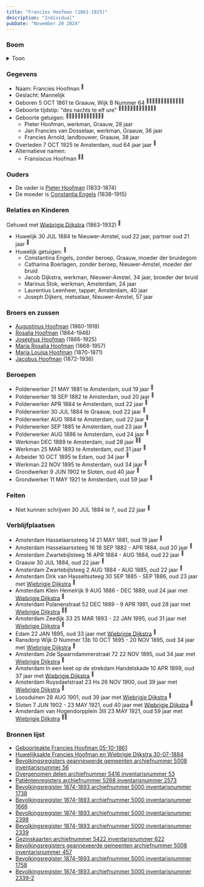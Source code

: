 ```yaml
---
title: "Francies Hoofman (1861-1925)"
description: "Individual"
pubDate: "November 20 2024"
---
```


### Boom
<details><summary>Toon</summary>

![test](https://www.plantuml.com/plantuml/svg/ZPDRRzf048NVzrUCaeS-HR9PN0D2A87OlQYvg4fJzGcjxOdPU2zeTob24V-zGp2GAb78cpMxP_QRESVdFWWN5bentqWp5qveA4JPrCukJ3MnoZe8JXXFHsW2cyaAePIkLBZzHZqFAz2e2tH-M_817TgmcYDxqRLKmdjuOW0mjgv2TpUJPMFG--5G2sb68-1ipTWdk7r-ohEjukHM8ZM4hzO-Q65EG7Zu5aLHp05ECvud-PYwFZr8LDKQXeD25AjfOKDGE1X17wukVaBSuvmQc816UeylRljceTHKc6fQEkjzOGc8P3o6osn2khGBNvmGYoMXjJmJQsXf9aW1cQbH-GDIbv3oSSOp_WuImVHWZ7zfIUOuIGpND_SGz-Fa5SXmiCIgagQcQvq4ll-wfjwVesUSd72Y14wLh6TXXKhP9I6jMRkvixFs1ckv3uLMIONDKOUptNCvnQ2Kw5yvqU6mj_2u8mdSJEuseF5keACxIBUIFWrveJVfgeJUHAK5-osnSB9-HBYKZusdkExGulHZZYIKaZyR9WvZjz3wGyRqjj7gyyv_L6-OmoCovmSfUjszEKdwjZcTlJb9ojeH3WLsZgQYl_KV)
</details>

### Gegevens
- Naam: Francies Hoofman <sup><a href="../s00028/" style="text-decoration:none" title="Geboorteakte Francies Hoofman 05-10-1861">:link:</a></sup>
- Geslacht: Mannelijk
- Geboren 5 OCT 1861 te Graauw, Wijk B Nummer 64 <sup><a href="../s00028/" style="text-decoration:none" title="Geboorteakte Francies Hoofman 05-10-1861">:link:</a><a href="../s00248/" style="text-decoration:none" title="Overgenomen delen archiefnummer 5416 inventarisnummer 53">:link:</a><a href="../s00251/" style="text-decoration:none" title="Huwelijksakte Francies Hoofman en Wiebrigje Dijkstra 30-07-1884 ">:link:</a><a href="../s00304/" style="text-decoration:none" title="Bevolkingsregisters geannexeerde gemeenten archiefnummer 5008 inventarisnummer 56">:link:</a><a href="../s00307/" style="text-decoration:none" title="Patiëntenregisters archiefnummer 5268 inventarisnummer 2573">:link:</a><a href="../s00308/" style="text-decoration:none" title="Bevolkingsregister 1874-1893 archiefnummer 5000 inventarisnummer 1738">:link:</a><a href="../s00309/" style="text-decoration:none" title="Bevolkingsregister 1874-1893 archiefnummer 5000 inventarisnummer 1666">:link:</a><a href="../s00310/" style="text-decoration:none" title="Bevolkingsregister 1874-1893 archiefnummer 5000 inventarisnummer 2398">:link:</a><a href="../s00311/" style="text-decoration:none" title="Bevolkingsregister 1874-1893 archiefnummer 5000 inventarisnummer 2339">:link:</a><a href="../s00312/" style="text-decoration:none" title="Gezinskaarten archiefnummer 5422 inventarisnummer 622">:link:</a><a href="../s00313/" style="text-decoration:none" title="Bevolkingsregisters geannexeerde gemeenten archiefnummer 5008 inventarisnummer 457">:link:</a><a href="../s00314/" style="text-decoration:none" title="Bevolkingsregister 1874-1893 archiefnummer 5000 inventarisnummer 1758">:link:</a><a href="../s00315/" style="text-decoration:none" title="Bevolkingsregister 1874-1893 archiefnummer 5000 inventarisnummer 2339-2">:link:</a></sup>
- Geboorte tijdstip: "des nachts te elf ure" <sup><a href="../s00028/" style="text-decoration:none" title="Geboorteakte Francies Hoofman 05-10-1861">:link:</a><a href="../s00248/" style="text-decoration:none" title="Overgenomen delen archiefnummer 5416 inventarisnummer 53">:link:</a><a href="../s00251/" style="text-decoration:none" title="Huwelijksakte Francies Hoofman en Wiebrigje Dijkstra 30-07-1884 ">:link:</a><a href="../s00304/" style="text-decoration:none" title="Bevolkingsregisters geannexeerde gemeenten archiefnummer 5008 inventarisnummer 56">:link:</a><a href="../s00307/" style="text-decoration:none" title="Patiëntenregisters archiefnummer 5268 inventarisnummer 2573">:link:</a><a href="../s00308/" style="text-decoration:none" title="Bevolkingsregister 1874-1893 archiefnummer 5000 inventarisnummer 1738">:link:</a><a href="../s00309/" style="text-decoration:none" title="Bevolkingsregister 1874-1893 archiefnummer 5000 inventarisnummer 1666">:link:</a><a href="../s00310/" style="text-decoration:none" title="Bevolkingsregister 1874-1893 archiefnummer 5000 inventarisnummer 2398">:link:</a><a href="../s00311/" style="text-decoration:none" title="Bevolkingsregister 1874-1893 archiefnummer 5000 inventarisnummer 2339">:link:</a><a href="../s00312/" style="text-decoration:none" title="Gezinskaarten archiefnummer 5422 inventarisnummer 622">:link:</a><a href="../s00313/" style="text-decoration:none" title="Bevolkingsregisters geannexeerde gemeenten archiefnummer 5008 inventarisnummer 457">:link:</a><a href="../s00314/" style="text-decoration:none" title="Bevolkingsregister 1874-1893 archiefnummer 5000 inventarisnummer 1758">:link:</a><a href="../s00315/" style="text-decoration:none" title="Bevolkingsregister 1874-1893 archiefnummer 5000 inventarisnummer 2339-2">:link:</a></sup>
- Geboorte getuigen: <sup><a href="../s00028/" style="text-decoration:none" title="Geboorteakte Francies Hoofman 05-10-1861">:link:</a><a href="../s00248/" style="text-decoration:none" title="Overgenomen delen archiefnummer 5416 inventarisnummer 53">:link:</a><a href="../s00251/" style="text-decoration:none" title="Huwelijksakte Francies Hoofman en Wiebrigje Dijkstra 30-07-1884 ">:link:</a><a href="../s00304/" style="text-decoration:none" title="Bevolkingsregisters geannexeerde gemeenten archiefnummer 5008 inventarisnummer 56">:link:</a><a href="../s00307/" style="text-decoration:none" title="Patiëntenregisters archiefnummer 5268 inventarisnummer 2573">:link:</a><a href="../s00308/" style="text-decoration:none" title="Bevolkingsregister 1874-1893 archiefnummer 5000 inventarisnummer 1738">:link:</a><a href="../s00309/" style="text-decoration:none" title="Bevolkingsregister 1874-1893 archiefnummer 5000 inventarisnummer 1666">:link:</a><a href="../s00310/" style="text-decoration:none" title="Bevolkingsregister 1874-1893 archiefnummer 5000 inventarisnummer 2398">:link:</a><a href="../s00311/" style="text-decoration:none" title="Bevolkingsregister 1874-1893 archiefnummer 5000 inventarisnummer 2339">:link:</a><a href="../s00312/" style="text-decoration:none" title="Gezinskaarten archiefnummer 5422 inventarisnummer 622">:link:</a><a href="../s00313/" style="text-decoration:none" title="Bevolkingsregisters geannexeerde gemeenten archiefnummer 5008 inventarisnummer 457">:link:</a><a href="../s00314/" style="text-decoration:none" title="Bevolkingsregister 1874-1893 archiefnummer 5000 inventarisnummer 1758">:link:</a><a href="../s00315/" style="text-decoration:none" title="Bevolkingsregister 1874-1893 archiefnummer 5000 inventarisnummer 2339-2">:link:</a></sup>
  - Pieter Hoofman, werkman, Graauw, 28 jaar
  - Jan Francies van Dosselaar, werkman, Graauw, 36 jaar
  - Francies Arnold, landbouwer, Graauw, 38 jaar
- Overleden 7 OCT 1925 te Amsterdam, oud 64 jaar jaar <sup><a href="../s00312/" style="text-decoration:none" title="Gezinskaarten archiefnummer 5422 inventarisnummer 622">:link:</a></sup>
- Alternatieve namen:
  - Fransiscus Hoofman <sup><a href="../s00310/" style="text-decoration:none" title="Bevolkingsregister 1874-1893 archiefnummer 5000 inventarisnummer 2398">:link:</a><a href="../s00313/" style="text-decoration:none" title="Bevolkingsregisters geannexeerde gemeenten archiefnummer 5008 inventarisnummer 457">:link:</a></sup>

### Ouders
- De vader is [Pieter Hoofman](../i00013/) (1833-1874)
- De moeder is [Constantia Engels](../i00014/) (1838-1915)

### Relaties en Kinderen

Gehuwd met [Wiebrigje Dijkstra](../i00174/) (1863-1932) <sup><a href="../s00251/" style="text-decoration:none" title="Huwelijksakte Francies Hoofman en Wiebrigje Dijkstra 30-07-1884 ">:link:</a></sup>
- Huwelijk 30 JUL 1884 te Nieuwer-Amstel, oud 22 jaar, partner oud 21 jaar <sup><a href="../s00251/" style="text-decoration:none" title="Huwelijksakte Francies Hoofman en Wiebrigje Dijkstra 30-07-1884 ">:link:</a></sup>
- Huwelijk getuigen:  <sup><a href="../s00251/" style="text-decoration:none" title="Huwelijksakte Francies Hoofman en Wiebrigje Dijkstra 30-07-1884 ">:link:</a></sup>
  - Constantina Engels, zonder beroep, Graauw, moeder der bruidegom
  - Catharina Boerlagen, zonder beroep, Nieuwer-Amstel, moeder der bruid
  - Jacob Dijkstra, werkman, Nieuwer-Amstel, 34 jaar, broeder der bruid
  - Marinus Stok, werkman, Amsterdam, 24 jaar
  - Laurentius Leenheer, tapper, Amsterdam, 40 jaar
  - Joseph Dijkers, metselaar, Nieuwer-Amstel, 57 jaar

### Broers en zussen
- [Augustinus Hoofman](../i00007/) (1860-1918)
- [Rosalia Hoofman](../i00024/) (1864-1946)
- [Josephus Hoofman](../i00025/) (1866-1925)
- [Maria Rosalia Hoofman](../i00026/) (1868-1957)
- [Maria Louisa Hoofman](../i00027/) (1870-1871)
- [Jacobus Hoofman](../i00072/) (1872-1936)

### Beroepen
- Polderwerker 21 MAY 1881 te Amsterdam, oud 19 jaar <sup><a href="../s00307/" style="text-decoration:none" title="Patiëntenregisters archiefnummer 5268 inventarisnummer 2573">:link:</a></sup>
- Polderwerker 18 SEP 1882 te Amsterdam, oud 20 jaar <sup><a href="../s00308/" style="text-decoration:none" title="Bevolkingsregister 1874-1893 archiefnummer 5000 inventarisnummer 1738">:link:</a></sup>
- Polderwerker APR 1884 te Amsterdam, oud 22 jaar <sup><a href="../s00311/" style="text-decoration:none" title="Bevolkingsregister 1874-1893 archiefnummer 5000 inventarisnummer 2339">:link:</a></sup>
- Polderwerker 30 JUL 1884 te Graauw, oud 22 jaar <sup><a href="../s00251/" style="text-decoration:none" title="Huwelijksakte Francies Hoofman en Wiebrigje Dijkstra 30-07-1884 ">:link:</a></sup>
- Polderwerker AUG 1884 te Amsterdam, oud 22 jaar <sup><a href="../s00315/" style="text-decoration:none" title="Bevolkingsregister 1874-1893 archiefnummer 5000 inventarisnummer 2339-2">:link:</a></sup>
- Polderwerker SEP 1885 te Amsterdam, oud 23 jaar <sup><a href="../s00309/" style="text-decoration:none" title="Bevolkingsregister 1874-1893 archiefnummer 5000 inventarisnummer 1666">:link:</a></sup>
- Polderwerker AUG 1886 te Amsterdam, oud 24 jaar <sup><a href="../s00314/" style="text-decoration:none" title="Bevolkingsregister 1874-1893 archiefnummer 5000 inventarisnummer 1758">:link:</a></sup>
- Werkman DEC 1889 te Amsterdam, oud 28 jaar <sup><a href="../s00248/" style="text-decoration:none" title="Overgenomen delen archiefnummer 5416 inventarisnummer 53">:link:</a><a href="../s00310/" style="text-decoration:none" title="Bevolkingsregister 1874-1893 archiefnummer 5000 inventarisnummer 2398">:link:</a></sup>
- Werkman 25 MAR 1893 te Amsterdam, oud 31 jaar <sup><a href="../s00248/" style="text-decoration:none" title="Overgenomen delen archiefnummer 5416 inventarisnummer 53">:link:</a></sup>
- Arbeider 10 OCT 1895 te Edam, oud 34 jaar <sup><a href="../s00313/" style="text-decoration:none" title="Bevolkingsregisters geannexeerde gemeenten archiefnummer 5008 inventarisnummer 457">:link:</a></sup>
- Werkman 22 NOV 1895 te Amsterdam, oud 34 jaar <sup><a href="../s00248/" style="text-decoration:none" title="Overgenomen delen archiefnummer 5416 inventarisnummer 53">:link:</a></sup>
- Grondwerker 9 JUN 1902 te Sloten, oud 40 jaar <sup><a href="../s00304/" style="text-decoration:none" title="Bevolkingsregisters geannexeerde gemeenten archiefnummer 5008 inventarisnummer 56">:link:</a></sup>
- Grondwerker 11 MAY 1921 te Amsterdam, oud 59 jaar <sup><a href="../s00312/" style="text-decoration:none" title="Gezinskaarten archiefnummer 5422 inventarisnummer 622">:link:</a></sup>

### Feiten
- Niet kunnen schrijven 30 JUL 1884 te ?, oud 22 jaar <sup><a href="../s00251/" style="text-decoration:none" title="Huwelijksakte Francies Hoofman en Wiebrigje Dijkstra 30-07-1884 ">:link:</a></sup>

### Verblijfplaatsen
- Amsterdam Hasselaarssteeg 14 21 MAY 1881, oud 19 jaar  <sup><a href="../s00307/" style="text-decoration:none" title="Patiëntenregisters archiefnummer 5268 inventarisnummer 2573">:link:</a></sup>
- Amsterdam Hasselaarssteeg 16 18 SEP 1882 - APR 1884, oud 20 jaar  <sup><a href="../s00308/" style="text-decoration:none" title="Bevolkingsregister 1874-1893 archiefnummer 5000 inventarisnummer 1738">:link:</a></sup>
- Amsterdam Zwartebijlsteeg 16 APR 1884 - AUG 1884, oud 22 jaar  <sup><a href="../s00311/" style="text-decoration:none" title="Bevolkingsregister 1874-1893 archiefnummer 5000 inventarisnummer 2339">:link:</a></sup>
- Graauw  30 JUL 1884, oud 22 jaar  <sup><a href="../s00251/" style="text-decoration:none" title="Huwelijksakte Francies Hoofman en Wiebrigje Dijkstra 30-07-1884 ">:link:</a></sup>
- Amsterdam Zwartebijlsteeg 2 AUG 1884 - AUG 1885, oud 22 jaar  <sup><a href="../s00315/" style="text-decoration:none" title="Bevolkingsregister 1874-1893 archiefnummer 5000 inventarisnummer 2339-2">:link:</a></sup>
- Amsterdam Dirk van Hasseltssteeg 30 SEP 1885 - SEP 1886, oud 23 jaar met [Wiebrigje Dijkstra](../i00174/) <sup><a href="../s00309/" style="text-decoration:none" title="Bevolkingsregister 1874-1893 archiefnummer 5000 inventarisnummer 1666">:link:</a></sup>
- Amsterdam Klein Hemelrijk 9 AUG 1886 - DEC 1889, oud 24 jaar met [Wiebrigje Dijkstra](../i00174/) <sup><a href="../s00312/" style="text-decoration:none" title="Gezinskaarten archiefnummer 5422 inventarisnummer 622">:link:</a></sup>
- Amsterdam Polanenstraat 52 DEC 1889 - 9 APR 1991, oud 28 jaar met [Wiebrigje Dijkstra](../i00174/) <sup><a href="../s00248/" style="text-decoration:none" title="Overgenomen delen archiefnummer 5416 inventarisnummer 53">:link:</a><a href="../s00310/" style="text-decoration:none" title="Bevolkingsregister 1874-1893 archiefnummer 5000 inventarisnummer 2398">:link:</a></sup>
- Amsterdam Zeedijk 33 25 MAR 1893 - 22 JAN 1995, oud 31 jaar met [Wiebrigje Dijkstra](../i00174/) <sup><a href="../s00248/" style="text-decoration:none" title="Overgenomen delen archiefnummer 5416 inventarisnummer 53">:link:</a></sup>
- Edam  22 JAN 1895, oud 33 jaar met [Wiebrigje Dijkstra](../i00174/) <sup><a href="../s00248/" style="text-decoration:none" title="Overgenomen delen archiefnummer 5416 inventarisnummer 53">:link:</a></sup>
- Ransdorp Wijk D Nummer 13b 10 OCT 1895 - 20 NOV 1895, oud 34 jaar met [Wiebrigje Dijkstra](../i00174/) <sup><a href="../s00313/" style="text-decoration:none" title="Bevolkingsregisters geannexeerde gemeenten archiefnummer 5008 inventarisnummer 457">:link:</a></sup>
- Amsterdam 2de Spaarndammerstraat 72 22 NOV 1895, oud 34 jaar met [Wiebrigje Dijkstra](../i00174/) <sup><a href="../s00248/" style="text-decoration:none" title="Overgenomen delen archiefnummer 5416 inventarisnummer 53">:link:</a></sup>
- Amsterdam In een keet op de strekdam Handelskade 10 APR 1899, oud 37 jaar met [Wiebrigje Dijkstra](../i00174/) <sup><a href="../s00248/" style="text-decoration:none" title="Overgenomen delen archiefnummer 5416 inventarisnummer 53">:link:</a></sup>
- Amsterdam Ruysdaelstraat 23 Hs 26 NOV 1900, oud 39 jaar met [Wiebrigje Dijkstra](../i00174/) <sup><a href="../s00248/" style="text-decoration:none" title="Overgenomen delen archiefnummer 5416 inventarisnummer 53">:link:</a></sup>
- Loosduinen  28 AUG 1901, oud 39 jaar met [Wiebrigje Dijkstra](../i00174/) <sup><a href="../s00248/" style="text-decoration:none" title="Overgenomen delen archiefnummer 5416 inventarisnummer 53">:link:</a></sup>
- Sloten  7 JUN 1902 - 23 MAY 1921, oud 40 jaar met [Wiebrigje Dijkstra](../i00174/) <sup><a href="../s00304/" style="text-decoration:none" title="Bevolkingsregisters geannexeerde gemeenten archiefnummer 5008 inventarisnummer 56">:link:</a></sup>
- Amsterdam van Hogendorpplein 3III 23 MAY 1921, oud 59 jaar met [Wiebrigje Dijkstra](../i00174/) <sup><a href="../s00304/" style="text-decoration:none" title="Bevolkingsregisters geannexeerde gemeenten archiefnummer 5008 inventarisnummer 56">:link:</a><a href="../s00312/" style="text-decoration:none" title="Gezinskaarten archiefnummer 5422 inventarisnummer 622">:link:</a></sup>

### Bronnen lijst
- [Geboorteakte Francies Hoofman 05-10-1861](../s00028/)
- [Huwelijksakte Francies Hoofman en Wiebrigje Dijkstra 30-07-1884 ](../s00251/)
- [Bevolkingsregisters geannexeerde gemeenten archiefnummer 5008 inventarisnummer 56](../s00304/)
- [Overgenomen delen archiefnummer 5416 inventarisnummer 53](../s00248/)
- [Patiëntenregisters archiefnummer 5268 inventarisnummer 2573](../s00307/)
- [Bevolkingsregister 1874-1893 archiefnummer 5000 inventarisnummer 1738](../s00308/)
- [Bevolkingsregister 1874-1893 archiefnummer 5000 inventarisnummer 1666](../s00309/)
- [Bevolkingsregister 1874-1893 archiefnummer 5000 inventarisnummer 2398](../s00310/)
- [Bevolkingsregister 1874-1893 archiefnummer 5000 inventarisnummer 2339](../s00311/)
- [Gezinskaarten archiefnummer 5422 inventarisnummer 622](../s00312/)
- [Bevolkingsregisters geannexeerde gemeenten archiefnummer 5008 inventarisnummer 457](../s00313/)
- [Bevolkingsregister 1874-1893 archiefnummer 5000 inventarisnummer 1758](../s00314/)
- [Bevolkingsregister 1874-1893 archiefnummer 5000 inventarisnummer 2339-2](../s00315/)